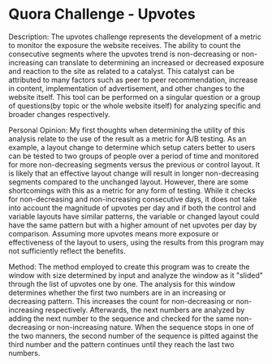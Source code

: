 # Quora Challenge - Upvotes

Description:
The upvotes challenge represents the development of a metric to monitor the exposure the website receives. The ability to count the consecutive segments where the upvotes trend is non-decreasing or non-increasing can translate to determining an increased or decreased exposure and reaction to the site as related to a catalyst. This catalyst can be attributed to many factors such as peer to peer recommendation, increase in content, implementation of advertisement, and other changes to the website itself. This tool can be performed on a singular question or a group of questions(by topic or the whole website itself) for analyzing specific and broader changes respectively.

Personal Opinion:
My first thoughts when determining the utility of this analysis relate to the use of the result as a metric for A/B testing. As an example, a layout change to determine which setup caters better to users can be tested to two groups of people over a period of time and monitored for more non-decreasing segments versus the previous or control layout. It is likely that an effective layout change will result in longer non-decreasing segments compared to the unchanged layout. However, there are some shortcomings with this as a metric for any form of testing. While it checks for non-decreasing and non-increasing consecutive days, it does not take into account the magnitude of upvotes per day and if both the control and variable layouts have similar patterns, the variable or changed layout could have the same pattern but with a higher amount of net upvotes per day by comparison. Assuming more upvotes means more exposure or effectiveness of the layout to users, using the results from this program may not sufficiently reflect the benefits.

Method:
The method employed to create this program was to create the window with size determined by input and analyze the window as it "slided" through the list of upvotes one by one. The analysis for this window determines whether the first two numbers are in an increasing or decreasing pattern. This increases the count for non-decreasing or non-increasing respectively. Afterwards, the next numbers are analyzed by adding the next number to the sequence and checked for the same non-decreasing or non-increasing nature. When the sequence stops in one of the two manners, the second number of the sequence is pitted against the third number and the pattern continues until they reach the last two numbers.
